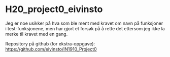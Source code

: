 # H20_project0_eivinsto

Jeg er noe usikker på hva som ble ment med kravet om navn på funksjoner
i test-funksjonene, men har gjort et forsøk på å rette det ettersom jeg ikke 
la merke til kravet med en gang.

Repository på github (for ekstra-oppgave): 
https://github.com/eivinsto/IN1910_Project0

